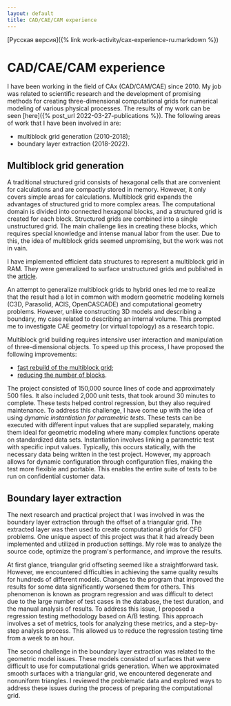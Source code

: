 ```yaml
---
layout: default
title: CAD/CAE/CAM experience
---
```


[Русская версия]({% link work-activity/cax-experience-ru.markdown %})

# CAD/CAE/CAM experience

I have been working in the field of CAx (CAD/CAM/CAE) since 2010.
My job was related to scientific research and the development of promising methods for creating three-dimensional computational grids for numerical modeling of various physical processes.
The results of my work can be seen [here]({% post_url 2022-03-27-publications %}).
The following areas of work that I have been involved in are:
* multiblock grid generation (2010-2018);
* boundary layer extraction (2018-2022).


## Multiblock grid generation

A traditional structured grid consists of hexagonal cells that are convenient for calculations and are compactly stored in memory.
However, it only covers simple areas for calculations.
Multiblock grid expands the advantages of structured grid to more complex areas.
The computational domain is divided into connected hexagonal blocks, and a structured grid is created for each block.
Structured grids are combined into a single unstructured grid.
The main challenge lies in creating these blocks, which requires special knowledge and intense manual labor from the user.
Due to this, the idea of multiblock grids seemed unpromising, but the work was not in vain.

I have implemented efficient data structures to represent a multiblock grid in RAM.
They were generalized to surface unstructured grids and published in the [article](https://elibrary.ru/item.asp?id=44522569).

An attempt to generalize multiblock grids to hybrid ones led me to realize that the result had a lot in common with modern geometric modeling kernels (C3D, Parasolid, ACIS, OpenCASCADE) and computational geometry problems.
However, unlike constructing 3D models and describing a boundary, my case related to describing an internal volume.
This prompted me to investigate CAE geometry (or virtual topology) as a research topic.

Multiblock grid building requires intensive user interaction and manipulation of three-dimensional objects.
To speed up this process, I have proposed the following improvements:
* [fast rebuild of the multiblock grid](https://elibrary.ru/item.asp?id=32712325);
* [reducing the number of blocks](https://elibrary.ru/item.asp?id=44010236).

The project consisted of 150,000 source lines of code and approximately 500 files.
It also included 2,000 unit tests, that took around 30 minutes to complete.
These tests helped control regression, but they also required maintenance.
To address this challenge, I have come up with the idea of using *dynamic instantiation for parametric tests*.
These tests can be executed with different input values that are supplied separately, making them ideal for geometric modeling where many complex functions operate on standardized data sets.
Instantiation involves linking a parametric test with specific input values.
Typically, this occurs statically, with the necessary data being written in the test project.
However, my approach allows for dynamic configuration through configuration files, making the test more flexible and portable.
This enables the entire suite of tests to be run on confidential customer data.


## Boundary layer extraction

The next research and practical project that I was involved in was the boundary layer extraction through the offset of a triangular grid.
The extracted layer was then used to create computational grids for CFD problems.
One unique aspect of this project was that it had already been implemented and utilized in production settings.
My role was to analyze the source code, optimize the program's performance, and improve the results.

At first glance, triangular grid offseting seemed like a straightforward task.
However, we encountered difficulties in achieving the same quality results for hundreds of different models.
Changes to the program that improved the results for some data significantly worsened them for others.
This phenomenon is known as program regression and was difficult to detect due to the large number of test cases in the database, the test duration, and the manual analysis of results.
To address this issue, I proposed a regression testing methodology based on A/B testing.
This approach involves a set of metrics, tools for analyzing these metrics, and a step-by-step analysis process.
This allowed us to reduce the regression testing time from a week to an hour.

The second challenge in the boundary layer extraction was related to the geometric model issues.
These models consisted of surfaces that were difficult to use for computational grids generation.
When we approximated smooth surfaces with a triangular grid, we encountered degenerate and nonuniform triangles.
I reviewed the problematic data and explored ways to address these issues during the process of preparing the computational grid.
